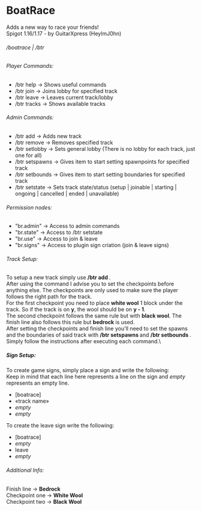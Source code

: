 # BoatRace
Adds a new way to race your friends!\
Spigot 1.16/1.17 - by GuitarXpress (HeyImJ0hn)

###### /boatrace | /btr

###### Player Commands:
- /btr help -> Shows useful commands
- /btr join <track> -> Joins lobby for specified track
- /btr leave -> Leaves current track/lobby
- /btr tracks -> Shows available tracks

###### Admin Commands:
- /btr add <name> <laps> -> Adds new track
- /btr remove <track> -> Removes specified track
- /btr setlobby -> Sets general lobby (There is no lobby for each track, just one for all)
- /btr setspawns <track> -> Gives item to start setting spawnpoints for specified track
- /btr setbounds <track> -> Gives item to start setting boundaries for specified track
- /btr setstate <track> <state> -> Sets track state/status (setup | joinable | starting | ongoing | cancelled | ended | unavailable)

###### Permission nodes:
- "br.admin" -> Access to admin commands
- "br.state" -> Access to /btr setstate 
- "br.use" -> Access to join & leave
- "br.signs" -> Access to plugin sign criation (join & leave signs)

###### Track Setup:
To setup a new track simply use **/btr add <name of track> <nr of laps>**.\
After using the command I advise you to set the checkpoints before anything else. The checkpoints are only used to make sure the player follows the right path for the track.\
For the first checkpoint you need to place **white wool** 1 block under the track. So if the track is on **y**, the wool should be on **y - 1**.\
The second checkpoint follows the same rule but with **black wool**. The finish line also follows this rule but **bedrock** is used.\
After setting the checkpoints and finish line you'll need to set the spawns and the boundaries of said track with **/btr setspawns <track>** and **/btr setbounds <track>**.\
Simply follow the instructions after executing each command.\

##### Sign Setup:
To create game signs, simply place a sign and write the following:\
Keep in mind that each line here represents a line on the sign and _empty_ represents an empty line.
- [boatrace]
- «track name»
- _empty_
- _empty_

To create the leave sign write the following:
- [boatrace]
- _empty_
- leave
- _empty_

###### Additional Info:
Finish line -> **Bedrock**\
Checkpoint one -> **White Wool**\
Checkpoint two -> **Black Wool**
